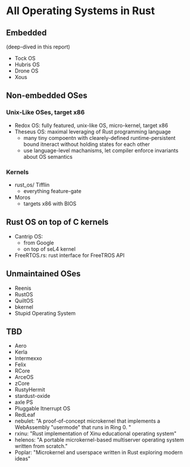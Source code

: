 # All Operating Systems in Rust

## Embedded 

(deep-dived in this report)
- Tock OS
- Hubris OS
- Drone OS
- Xous


## Non-embedded OSes


### Unix-Like OSes, target x86

- Redox OS: fully featured, unix-like OS, micro-kernel, target x86
- Theseus OS: maximal leveraging of Rust programming language
  - many tiny compoentn with clearely-defined runtime-persistent bound itneract without holding states for each other
  - use language-level machanisms, let compiler enforce invariants about OS semantics

### Kernels

- rust_os/ Tifflin
    - everything feature-gate
- Moros
  - targets x86 with BIOS

## Rust OS on top of C kernels

- Cantrip OS:
  - from Google
  - on top of seL4 kernel
- FreeRTOS.rs: rust interface for FreeTROS API

## Unmaintained OSes

- Reenis
- RustOS
- QuiltOS
- bkernel
- Stupid Operating System

## TBD

- Aero
- Kerla
- Intermexxo
- Felix
- RCore
- ArceOS
- zCore
- RustyHermit
- stardust-oxide
- axle PS
- Pluggable Itnerrupt OS
-  RedLeaf
- nebulet: "A proof-of-concept microkernel that implements a WebAssembly "usermode" that runs in Ring 0. "
- rxinu: "Rust implementation of Xinu educational operating system"
- helenos: "A portable microkernel-based multiserver operating system written from scratch."
- Poplar: "Microkernel and userspace written in Rust exploring modern ideas"

